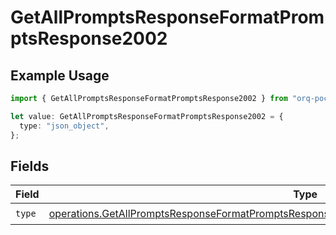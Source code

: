 # GetAllPromptsResponseFormatPromptsResponse2002

## Example Usage

```typescript
import { GetAllPromptsResponseFormatPromptsResponse2002 } from "orq-poc-typescript-multi-env-version/models/operations";

let value: GetAllPromptsResponseFormatPromptsResponse2002 = {
  type: "json_object",
};
```

## Fields

| Field                                                                                                                                                                                                          | Type                                                                                                                                                                                                           | Required                                                                                                                                                                                                       | Description                                                                                                                                                                                                    |
| -------------------------------------------------------------------------------------------------------------------------------------------------------------------------------------------------------------- | -------------------------------------------------------------------------------------------------------------------------------------------------------------------------------------------------------------- | -------------------------------------------------------------------------------------------------------------------------------------------------------------------------------------------------------------- | -------------------------------------------------------------------------------------------------------------------------------------------------------------------------------------------------------------- |
| `type`                                                                                                                                                                                                         | [operations.GetAllPromptsResponseFormatPromptsResponse200ApplicationJSONResponseBodyItems2Type](../../models/operations/getallpromptsresponseformatpromptsresponse200applicationjsonresponsebodyitems2type.md) | :heavy_check_mark:                                                                                                                                                                                             | N/A                                                                                                                                                                                                            |
